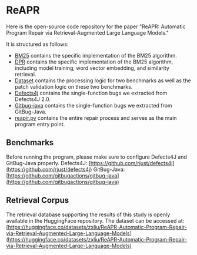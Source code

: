 # ReAPR
Here is the open-source code repository for the paper "ReAPR: Automatic Program Repair via Retrieval-Augmented Large Language Models."

It is structured as follows:
- [BM25](BM25) contains the specific implementation of the BM25 algorithm.
- [DPR](DPR) contains the specific implementation of the BM25 algorithm, including model training, word vector embedding, and similarity retrieval.
- [Dataset](Dataset) contains the processing logic for two benchmarks as well as the patch validation logic on these two benchmarks.
- [Defects4j](Defects4j) contains the single-function bugs we extracted from Defects4J 2.0.
- [Gitbug-java](Gitbug-java) contains the single-function bugs we extracted from GitBug-Java.
- [reapir.py](repair.py) contains the entire repair process and serves as the main program entry point.

## Benchmarks

Before running the program, please make sure to configure Defects4J and GitBug-Java properly.
Defects4J: [https://github.com/rjust/defects4j](https://github.com/rjust/defects4j)
GitBug-Java: [https://github.com/gitbugactions/gitbug-java](https://github.com/gitbugactions/gitbug-java)

## Retrieval Corpus

The retrieval database supporting the results of this study is openly available in the HuggingFace repository. The dataset can be accessed at: [https://huggingface.co/datasets/zxliu/ReAPR-Automatic-Program-Repair-via-Retrieval-Augmented-Large-Language-Models](https://huggingface.co/datasets/zxliu/ReAPR-Automatic-Program-Repair-via-Retrieval-Augmented-Large-Language-Models)
